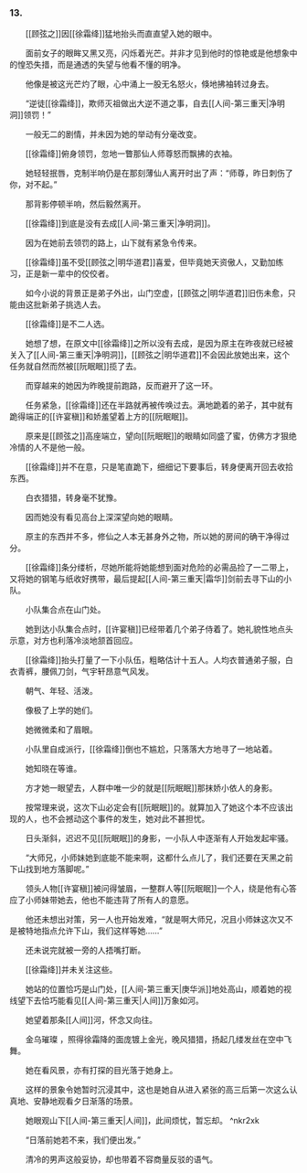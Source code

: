 ### 13.

　　[[顾弦之]]因[[徐霜绛]]猛地抬头而直直望入她的眼中。

　　面前女子的眼眸又黑又亮，闪烁着光芒。并非才见到他时的惊艳或是他想象中的惶恐失措，而是通透的失望与他看不懂的明净。

　　他像是被这光芒灼了眼，心中涌上一股无名怒火，倏地拂袖转过身去。

　　“逆徒[[徐霜绛]]，欺师灭祖做出大逆不道之事，自去[[人间-第三重天|净明洞]]领罚！”

　　一般无二的剧情，并未因为她的举动有分毫改变。

　　[[徐霜绛]]俯身领罚，忽地一瞥那仙人师尊怒而飘拂的衣袖。

　　她轻轻抿唇，克制半响仍是在那刻薄仙人离开时出了声：“师尊，昨日刺伤了你，对不起。”

　　那背影停顿半响，然后毅然离开。

　　[[徐霜绛]]到底是没有去成[[人间-第三重天|净明洞]]。

　　因为在她前去领罚的路上，山下就有紧急令传来。

　　[[徐霜绛]]虽不受[[顾弦之|明华道君]]喜爱，但毕竟她天资傲人，又勤加练习，正是新一辈中的佼佼者。

　　如今小说的背景正是弟子外出，山门空虚，[[顾弦之|明华道君]]旧伤未愈，只能由这批新弟子挑选人去。

　　[[徐霜绛]]是不二人选。

　　她想了想，在原文中[[徐霜绛]]之所以没有去成，是因为原主在昨夜就已经被关入了[[人间-第三重天|净明洞]]，[[顾弦之|明华道君]]不会因此放她出来，这个任务就自然而然被[[阮眠眠]]揽了去。

　　而穿越来的她因为昨晚提前跑路，反而避开了这一环。

　　任务紧急，[[徐霜绛]]还在半路就再被传唤过去。满地跪着的弟子，其中就有跪得端正的[[许宴稹]]和娇羞望着上方的[[阮眠眠]]。

　　原来是[[顾弦之]]高座端立，望向[[阮眠眠]]的眼睛如同盛了蜜，仿佛方才狠绝冷情的人不是他一般。

　　[[徐霜绛]]并不在意，只是笔直跪下，细细记下要事后，转身便离开回去收拾东西。

　　白衣猎猎，转身毫不犹豫。

　　因而她没有看见高台上深深望向她的眼睛。

　　原主的东西并不多，修仙之人本无甚身外之物，所以她的房间的确干净得过分。

　　[[徐霜绛]]条分缕析，尽她所能将她能想到面对危险的必需品捡了一二带上，又将她的钢笔与纸收好携带，最后提起[[人间-第三重天|霜华]]剑前去寻下山的小队。

　　小队集合点在山门处。

　　她到达小队集合点时，[[许宴稹]]已经带着几个弟子侍着了。她礼貌性地点头示意，对方也利落冷淡地颔首回应。

　　[[徐霜绛]]抬头打量了一下小队伍，粗略估计十五人。人均衣普通弟子服，白衣青裤，腰佩刀剑，气宇轩昂意气风发。

　　朝气、年轻、活泼。

　　像极了上学的她们。

　　她微微柔和了眉眼。

　　小队里自成派行，[[徐霜绛]]倒也不尴尬，只落落大方地寻了一地站着。

　　她知晓在等谁。

　　方才她一眼望去，人群中唯一少的就是[[阮眠眠]]那抹娇小依人的身影。

　　按常理来说，这次下山必定会有[[阮眠眠]]的。就算加入了她这个本不应该出现的人，也不会撼动这个事件的发生，她对此不甚担忧。

　　日头渐斜，迟迟不见[[阮眠眠]]的身影，一小队人中逐渐有人开始发起牢骚。

　　“大师兄，小师妹她到底能不能来啊，这都什么点儿了，我们还要在天黑之前下山找到地方落脚呢。”

　　领头人物[[许宴稹]]被问得皱眉，一整群人等[[阮眠眠]]一个人，绕是他有心答应了小师妹带她去，他也不能违背了所有人的意愿。

　　他还未想出对策，另一人也开始发难，“就是啊大师兄，况且小师妹这次又不是被特地指点允许下山，我们这样等她……”

　　还未说完就被一旁的人捂嘴打断。

　　[[徐霜绛]]并未关注这些。

　　她站的位置恰巧是山门处，[[人间-第三重天|庚华派]]地处高山，顺着她的视线望下去恰巧能看见[[人间-第三重天|人间]]万象如河。

　　她望着那条[[人间]]河，怀念又向往。

　　金乌璀璨 ，照得徐霜降的面庞镀上金光，晚风猎猎，扬起几缕发丝在空中飞舞。

　　她在看风景，亦有打探的目光落于她身上。

　　这样的景象令她暂时沉浸其中，这也是她自从进入紧张的高三后第一次这么认真地、安静地观看夕日渐落的场景。

　　她眼观山下[[人间-第三重天|人间]]，此间烦忧，暂忘却。 ^nkr2xk

　　“日落前她若不来，我们便出发。”

　　清冷的男声这般妥协，却也带着不容商量反驳的语气。